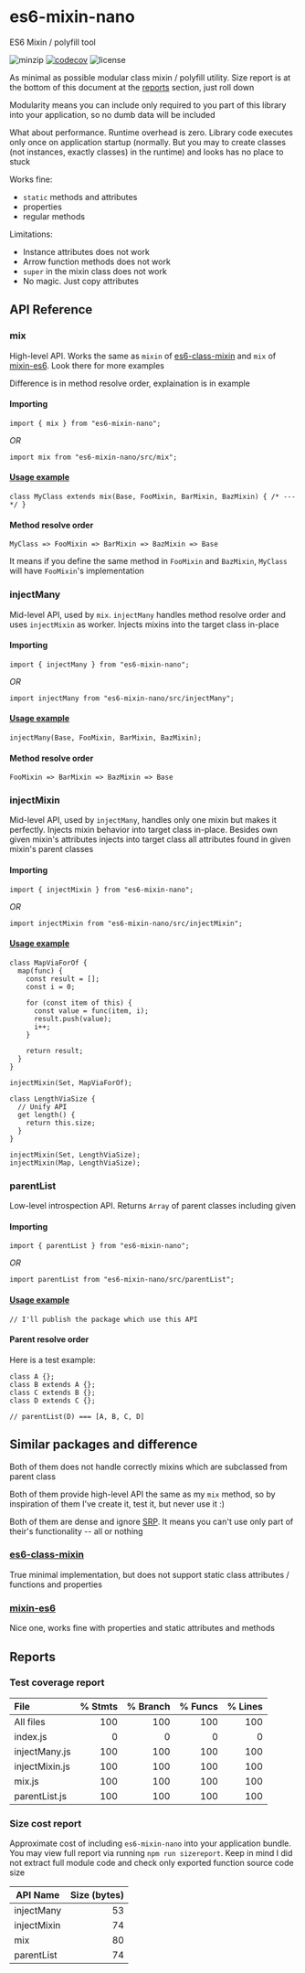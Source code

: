 # es6-mixin-nano

ES6 Mixin / polyfill tool

![minzip](https://badgen.net/bundlephobia/minzip/es6-mixin-nano)
[![codecov](https://codecov.io/gh/kai3341/es6-mixin-nano/branch/main/graph/badge.svg?token=44TKZGZNEX)](https://codecov.io/gh/kai3341/es6-mixin-nano)
![license](https://badgen.net/npm/license/es6-mixin-nano)

As minimal as possible modular class mixin / polyfill utility. Size report is at
the bottom of this document at the [reports](#reports) section, just roll down

Modularity means you can include only required to you part of this library into
your application, so no dumb data will be included

What about performance. Runtime overhead is zero. Library code executes only
once on application startup (normally. But you may to create classes
(not instances, exactly classes) in the runtime) and looks has no place to stuck

Works fine:

- `static` methods and attributes
- properties
- regular methods

Limitations:

- Instance attributes does not work
- Arrow function methods does not work
- `super` in the mixin class does not work
- No magic. Just copy attributes

## API Reference

### mix

High-level API. Works the same as `mixin` of [es6-class-mixin](https://www.npmjs.com/package/es6-class-mixin)
and `mix` of [mixin-es6](https://www.npmjs.com/package/mixin-es6). Look there
for more examples

Difference is in method resolve order, explaination is in example

#### Importing

```
import { mix } from "es6-mixin-nano";
```

_OR_

```
import mix from "es6-mixin-nano/src/mix";
```

#### [Usage example](https://github.com/kai3341/es6-mixin-nano/blob/main/__tests__/mix.test.js)

```
class MyClass extends mix(Base, FooMixin, BarMixin, BazMixin) { /* --- */ }
```

#### Method resolve order

```
MyClass => FooMixin => BarMixin => BazMixin => Base
```

It means if you define the same method in `FooMixin` and `BazMixin`, `MyClass`
will have `FooMixin`'s implementation

### injectMany

Mid-level API, used by `mix`. `injectMany` handles method resolve order and
uses `injectMixin` as worker. Injects mixins into the target class in-place

#### Importing

```
import { injectMany } from "es6-mixin-nano";
```

_OR_

```
import injectMany from "es6-mixin-nano/src/injectMany";
```

#### [Usage example](https://github.com/kai3341/es6-mixin-nano/blob/main/__tests__/injectMany.test.js)

```
injectMany(Base, FooMixin, BarMixin, BazMixin);
```

#### Method resolve order

```
FooMixin => BarMixin => BazMixin => Base
```

### injectMixin

Mid-level API, used by `injectMany`, handles only one mixin but makes it
perfectly. Injects mixin behavior into target class in-place. Besides own
given mixin's attributes injects into target class all attributes found in
given mixin's parent classes

#### Importing

```
import { injectMixin } from "es6-mixin-nano";
```

_OR_

```
import injectMixin from "es6-mixin-nano/src/injectMixin";
```

#### [Usage example](https://github.com/kai3341/es6-mixin-nano/blob/main/__tests__/injectMixin.test.js)

```
class MapViaForOf {
  map(func) {
    const result = [];
    const i = 0;

    for (const item of this) {
      const value = func(item, i);
      result.push(value);
      i++;
    }

    return result;
  }
}

injectMixin(Set, MapViaForOf);

class LengthViaSize {
  // Unify API
  get length() {
    return this.size;
  }
}

injectMixin(Set, LengthViaSize);
injectMixin(Map, LengthViaSize);
```

### parentList

Low-level introspection API. Returns `Array` of parent classes including given

#### Importing

```
import { parentList } from "es6-mixin-nano";
```

_OR_

```
import parentList from "es6-mixin-nano/src/parentList";
```

#### [Usage example](https://github.com/kai3341/es6-mixin-nano/blob/main/__tests__/parentList.test.js)

`// I'll publish the package which use this API`

#### Parent resolve order

Here is a test example:

```
class A {};
class B extends A {};
class C extends B {};
class D extends C {};

// parentList(D) === [A, B, C, D]
```

## Similar packages and difference

Both of them does not handle correctly mixins which are subclassed
from parent class

Both of them provide high-level API the same as my `mix` method, so by
inspiration of them I've create it, test it, but never use it :)

Both of them are dense and ignore
[SRP](https://en.wikipedia.org/wiki/Single-responsibility_principle).
It means you can't use only part of their's functionality -- all or nothing

### [es6-class-mixin](https://www.npmjs.com/package/es6-class-mixin)

True minimal implementation, but does not support static class attributes /
functions and properties

### [mixin-es6](https://www.npmjs.com/package/mixin-es6)

Nice one, works fine with properties and static attributes and methods

## Reports

### Test coverage report

| File           | % Stmts | % Branch | % Funcs | % Lines |
| :------------- | ------: | -------: | ------: | ------: |
| All files      |     100 |      100 |     100 |     100 |
| index.js       |       0 |        0 |       0 |       0 |
| injectMany.js  |     100 |      100 |     100 |     100 |
| injectMixin.js |     100 |      100 |     100 |     100 |
| mix.js         |     100 |      100 |     100 |     100 |
| parentList.js  |     100 |      100 |     100 |     100 |

### Size cost report

Approximate cost of including `es6-mixin-nano` into your application bundle. You
may view full report via running `npm run sizereport`. Keep in mind I did not
extract full module code and check only exported function source code size

| API Name    | Size (bytes) |
| ----------- | -----------: |
| injectMany  |           53 |
| injectMixin |           74 |
| mix         |           80 |
| parentList  |           74 |
